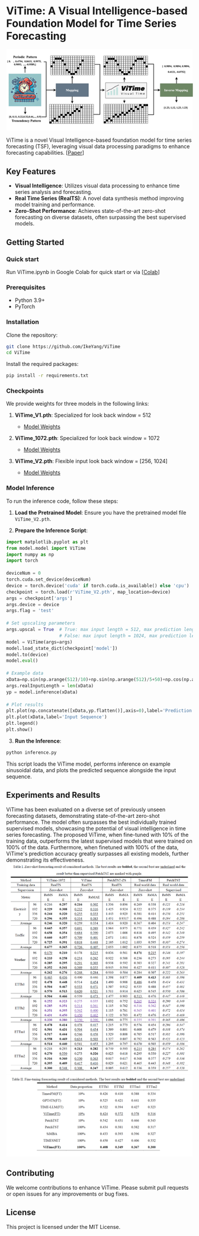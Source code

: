 
# ViTime: A Visual Intelligence-based Foundation Model for Time Series Forecasting 

![ViTime Architecture](Architecture.png)

ViTime is a novel Visual Intelligence-based foundation model for time series forecasting (TSF), leveraging visual data processing paradigms to enhance forecasting capabilities.
[[Paper](https://arxiv.org/abs/2407.07311)]
## Key Features

- **Visual Intelligence**: Utilizes visual data processing to enhance time series analysis and forecasting.
- **Real Time Series (RealTS)**: A novel data synthesis method improving model training and performance.
- **Zero-Shot Performance**: Achieves state-of-the-art zero-shot forecasting on diverse datasets, often surpassing the best supervised models.

## Getting Started
### Quick start
Run ViTime.ipynb in Google Colab for quick start or via [[Colab](https://colab.research.google.com/drive/1vWi2razIF58TOm1SDG3bwyPb_I8qMRXh?usp=sharing)]
### Prerequisites

- Python 3.9+
- PyTorch


### Installation

Clone the repository:

```bash
git clone https://github.com/IkeYang/ViTime
cd ViTime
```

Install the required packages:

```bash
pip install -r requirements.txt
```

### Checkpoints
We provide weights for three models in the following links:

1. **ViTime_V1.pth**: Specialized for look back window = 512
   - [Model Weights](https://drive.google.com/file/d/1JfrK62y4iTd1f8F_xNU6e3fARwpuRwhJ/view?usp=sharing)

2. **ViTime_1072.pth**: Specialized for look back window = 1072
   - [Model Weights](https://drive.google.com/file/d/17Sn40KR87Vb5YEh7ysN5Z1gm4CiWd_jy/view?usp=sharing)

3. **ViTime_V2.pth**: Flexible input look back window = [256, 1024]
   - [Model Weights](https://drive.google.com/file/d/1b7MVlvWsLApMB8Wan67YO5NTd2dy6UaV/view?usp=sharing)

### Model Inference

To run the inference code, follow these steps:

1. **Load the Pretrained Model**: Ensure you have the pretrained model file `ViTime_V2.pth`.

2. **Prepare the Inference Script**:

```python
import matplotlib.pyplot as plt
from model.model import ViTime
import numpy as np
import torch

deviceNum = 0
torch.cuda.set_device(deviceNum)
device = torch.device('cuda' if torch.cuda.is_available() else 'cpu')
checkpoint = torch.load(r'ViTime_V2.pth', map_location=device)
args = checkpoint['args']
args.device = device
args.flag = 'test'

# Set upscaling parameters
args.upscal = True  # True: max input length = 512, max prediction length = 720
                    # False: max input length = 1024, max prediction length = 1440
model = ViTime(args=args)
model.load_state_dict(checkpoint['model'])
model.to(device)
model.eval()

# Example data
xData=np.sin(np.arange(512)/10)+np.sin(np.arange(512)/5+50)+np.cos(np.arange(512)+50)
args.realInputLength = len(xData)
yp = model.inference(xData)

# Plot results
plt.plot(np.concatenate([xData,yp.flatten()],axis=0),label='Prediction')
plt.plot(xData,label='Input Sequence')
plt.legend()
plt.show()
```

3. **Run the Inference**:

```bash
python inference.py
```

This script loads the ViTime model, performs inference on example sinusoidal data, and plots the predicted sequence alongside the input sequence.

## Experiments and Results

ViTime has been evaluated on a diverse set of previously unseen forecasting datasets, demonstrating state-of-the-art zero-shot performance. The model often surpasses the best individually trained supervised models, showcasing the potential of visual intelligence in time series forecasting.
The proposed ViTime, when fine-tuned with 10% of the training data, outperforms the latest supervised models that were trained on 100% of the data. Furthermore, when finetuned with 100% of the data, ViTime's prediction accuracy greatly surpasses all existing models, further demonstrating its effectiveness.
![zero-shot](zeroshot.png)
![fine-tune](finetune.png)
## Contributing

We welcome contributions to enhance ViTime. Please submit pull requests or open issues for any improvements or bug fixes.

## License

This project is licensed under the MIT License.



